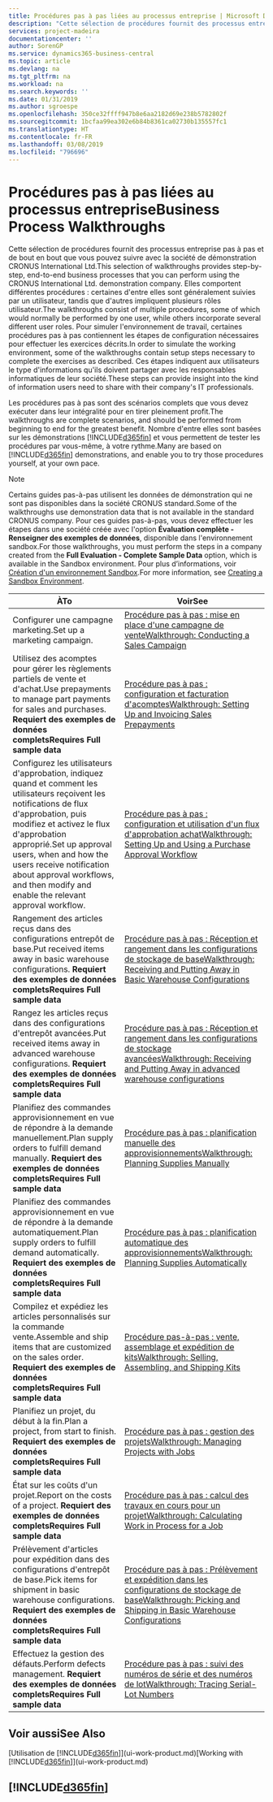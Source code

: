 ```yaml
---
title: Procédures pas à pas liées au processus entreprise | Microsoft Docs
description: "Cette sélection de procédures fournit des processus entreprise pas à pas et de bout en bout que vous pouvez suivre avec la société de démonstration CRONUS International Ltd. Elles comportent différentes procédures : certaines d'entre elles sont généralement suivies par un utilisateur, tandis que d'autres impliquent plusieurs rôles utilisateur. Pour simuler l'environnement de travail, certaines procédures pas à pas contiennent les étapes de configuration nécessaires pour effectuer les exercices décrits. Ces étapes indiquent aux utilisateurs le type d'informations qu'ils doivent partager avec les responsables informatiques de leur société."
services: project-madeira
documentationcenter: ''
author: SorenGP
ms.service: dynamics365-business-central
ms.topic: article
ms.devlang: na
ms.tgt_pltfrm: na
ms.workload: na
ms.search.keywords: ''
ms.date: 01/31/2019
ms.author: sgroespe
ms.openlocfilehash: 350ce32ffff947b8e6aa2182d69e238b5782802f
ms.sourcegitcommit: 1bcfaa99ea302e6b84b8361ca02730b135557fc1
ms.translationtype: HT
ms.contentlocale: fr-FR
ms.lasthandoff: 03/08/2019
ms.locfileid: "796696"
---
```

# <a name="business-process-walkthroughs"></a><span data-ttu-id="d6970-106">Procédures pas à pas liées au processus entreprise</span><span class="sxs-lookup"><span data-stu-id="d6970-106">Business Process Walkthroughs</span></span>
<span data-ttu-id="d6970-107">Cette sélection de procédures fournit des processus entreprise pas à pas et de bout en bout que vous pouvez suivre avec la société de démonstration CRONUS International Ltd.</span><span class="sxs-lookup"><span data-stu-id="d6970-107">This selection of walkthroughs provides step-by-step, end-to-end business processes that you can perform using the CRONUS International Ltd. demonstration company.</span></span> <span data-ttu-id="d6970-108">Elles comportent différentes procédures : certaines d'entre elles sont généralement suivies par un utilisateur, tandis que d'autres impliquent plusieurs rôles utilisateur.</span><span class="sxs-lookup"><span data-stu-id="d6970-108">The walkthroughs consist of multiple procedures, some of which would normally be performed by one user, while others incorporate several different user roles.</span></span> <span data-ttu-id="d6970-109">Pour simuler l'environnement de travail, certaines procédures pas à pas contiennent les étapes de configuration nécessaires pour effectuer les exercices décrits.</span><span class="sxs-lookup"><span data-stu-id="d6970-109">In order to simulate the working environment, some of the walkthroughs contain setup steps necessary to complete the exercises as described.</span></span> <span data-ttu-id="d6970-110">Ces étapes indiquent aux utilisateurs le type d'informations qu'ils doivent partager avec les responsables informatiques de leur société.</span><span class="sxs-lookup"><span data-stu-id="d6970-110">These steps can provide insight into the kind of information users need to share with their company's IT professionals.</span></span>  

 <span data-ttu-id="d6970-111">Les procédures pas à pas sont des scénarios complets que vous devez exécuter dans leur intégralité pour en tirer pleinement profit.</span><span class="sxs-lookup"><span data-stu-id="d6970-111">The walkthroughs are complete scenarios, and should be performed from beginning to end for the greatest benefit.</span></span> <span data-ttu-id="d6970-112">Nombre d'entre elles sont basées sur les démonstrations [!INCLUDE[d365fin](includes/d365fin_md.md)] et vous permettent de tester les procédures par vous-même, à votre rythme.</span><span class="sxs-lookup"><span data-stu-id="d6970-112">Many are based on [!INCLUDE[d365fin](includes/d365fin_md.md)] demonstrations, and enable you to try those procedures yourself, at your own pace.</span></span>  

> [!NOTE]
> <span data-ttu-id="d6970-113">Certains guides pas-à-pas utilisent les données de démonstration qui ne sont pas disponibles dans la société CRONUS standard.</span><span class="sxs-lookup"><span data-stu-id="d6970-113">Some of the walkthroughs use demonstration data that is not available in the standard CRONUS company.</span></span> <span data-ttu-id="d6970-114">Pour ces guides pas-à-pas, vous devez effectuer les étapes dans une société créée avec l'option **Évaluation complète - Renseigner des exemples de données**, disponible dans l'environnement sandbox.</span><span class="sxs-lookup"><span data-stu-id="d6970-114">For those walkthroughs, you must perform the steps in a company created from the **Full Evaluation - Complete Sample Data** option, which is available in the Sandbox environment.</span></span> <span data-ttu-id="d6970-115">Pour plus d’informations, voir [Création d'un environnement Sandbox](across-how-create-sandbox-environment.md).</span><span class="sxs-lookup"><span data-stu-id="d6970-115">For more information, see [Creating a Sandbox Environment](across-how-create-sandbox-environment.md).</span></span>

|<span data-ttu-id="d6970-116">À</span><span class="sxs-lookup"><span data-stu-id="d6970-116">To</span></span>|<span data-ttu-id="d6970-117">Voir</span><span class="sxs-lookup"><span data-stu-id="d6970-117">See</span></span>|  
|--------|---------|  
|<span data-ttu-id="d6970-118">Configurer une campagne marketing.</span><span class="sxs-lookup"><span data-stu-id="d6970-118">Set up a marketing campaign.</span></span>|[<span data-ttu-id="d6970-119">Procédure pas à pas : mise en place d'une campagne de vente</span><span class="sxs-lookup"><span data-stu-id="d6970-119">Walkthrough: Conducting a Sales Campaign</span></span>](walkthrough-conducting-a-sales-campaign.md)|  
|<span data-ttu-id="d6970-120">Utilisez des acomptes pour gérer les règlements partiels de vente et d'achat.</span><span class="sxs-lookup"><span data-stu-id="d6970-120">Use prepayments to manage part payments for sales and purchases.</span></span> <span data-ttu-id="d6970-121">**Requiert des exemples de données complets**</span><span class="sxs-lookup"><span data-stu-id="d6970-121">**Requires Full sample data**</span></span> |[<span data-ttu-id="d6970-122">Procédure pas à pas : configuration et facturation d'acomptes</span><span class="sxs-lookup"><span data-stu-id="d6970-122">Walkthrough: Setting Up and Invoicing Sales Prepayments</span></span>](walkthrough-setting-up-and-invoicing-sales-prepayments.md)|  
|<span data-ttu-id="d6970-123">Configurez les utilisateurs d'approbation, indiquez quand et comment les utilisateurs reçoivent les notifications de flux d'approbation, puis modifiez et activez le flux d'approbation approprié.</span><span class="sxs-lookup"><span data-stu-id="d6970-123">Set up approval users, when and how the users receive notification about approval workflows, and then modify and enable the relevant approval workflow.</span></span>|[<span data-ttu-id="d6970-124">Procédure pas à pas : configuration et utilisation d'un flux d'approbation achat</span><span class="sxs-lookup"><span data-stu-id="d6970-124">Walkthrough: Setting Up and Using a Purchase Approval Workflow</span></span>](walkthrough-setting-up-and-using-a-purchase-approval-workflow.md)|  
|<span data-ttu-id="d6970-125">Rangement des articles reçus dans des configurations entrepôt de base.</span><span class="sxs-lookup"><span data-stu-id="d6970-125">Put received items away in basic warehouse configurations.</span></span> <span data-ttu-id="d6970-126">**Requiert des exemples de données complets**</span><span class="sxs-lookup"><span data-stu-id="d6970-126">**Requires Full sample data**</span></span>|[<span data-ttu-id="d6970-127">Procédure pas à pas : Réception et rangement dans les configurations de stockage de base</span><span class="sxs-lookup"><span data-stu-id="d6970-127">Walkthrough: Receiving and Putting Away in Basic Warehouse Configurations</span></span>](walkthrough-receiving-and-putting-away-in-basic-warehousing.md)|  
|<span data-ttu-id="d6970-128">Rangez les articles reçus dans des configurations d'entrepôt avancées.</span><span class="sxs-lookup"><span data-stu-id="d6970-128">Put received items away in advanced warehouse configurations.</span></span> <span data-ttu-id="d6970-129">**Requiert des exemples de données complets**</span><span class="sxs-lookup"><span data-stu-id="d6970-129">**Requires Full sample data**</span></span>|[<span data-ttu-id="d6970-130">Procédure pas à pas : Réception et rangement dans les configurations de stockage avancées</span><span class="sxs-lookup"><span data-stu-id="d6970-130">Walkthrough: Receiving and Putting Away in advanced warehouse configurations</span></span>](walkthrough-receiving-and-putting-away-in-advanced-warehousing.md)|  
|<span data-ttu-id="d6970-131">Planifiez des commandes approvisionnement en vue de répondre à la demande manuellement.</span><span class="sxs-lookup"><span data-stu-id="d6970-131">Plan supply orders to fulfill demand manually.</span></span> <span data-ttu-id="d6970-132">**Requiert des exemples de données complets**</span><span class="sxs-lookup"><span data-stu-id="d6970-132">**Requires Full sample data**</span></span>|[<span data-ttu-id="d6970-133">Procédure pas à pas : planification manuelle des approvisionnements</span><span class="sxs-lookup"><span data-stu-id="d6970-133">Walkthrough: Planning Supplies Manually</span></span>](walkthrough-planning-supplies-manually.md)|  
|<span data-ttu-id="d6970-134">Planifiez des commandes approvisionnement en vue de répondre à la demande automatiquement.</span><span class="sxs-lookup"><span data-stu-id="d6970-134">Plan supply orders to fulfill demand automatically.</span></span> <span data-ttu-id="d6970-135">**Requiert des exemples de données complets**</span><span class="sxs-lookup"><span data-stu-id="d6970-135">**Requires Full sample data**</span></span>|[<span data-ttu-id="d6970-136">Procédure pas à pas : planification automatique des approvisionnements</span><span class="sxs-lookup"><span data-stu-id="d6970-136">Walkthrough: Planning Supplies Automatically</span></span>](walkthrough-planning-supplies-automatically.md)|  
|<span data-ttu-id="d6970-137">Compilez et expédiez les articles personnalisés sur la commande vente.</span><span class="sxs-lookup"><span data-stu-id="d6970-137">Assemble and ship items that are customized on the sales order.</span></span> <span data-ttu-id="d6970-138">**Requiert des exemples de données complets**</span><span class="sxs-lookup"><span data-stu-id="d6970-138">**Requires Full sample data**</span></span>|[<span data-ttu-id="d6970-139">Procédure pas-à-pas : vente, assemblage et expédition de kits</span><span class="sxs-lookup"><span data-stu-id="d6970-139">Walkthrough: Selling, Assembling, and Shipping Kits</span></span>](walkthrough-selling-assembling-and-shipping-kits.md)|  
|<span data-ttu-id="d6970-140">Planifiez un projet, du début à la fin.</span><span class="sxs-lookup"><span data-stu-id="d6970-140">Plan a project, from start to finish.</span></span> <span data-ttu-id="d6970-141">**Requiert des exemples de données complets**</span><span class="sxs-lookup"><span data-stu-id="d6970-141">**Requires Full sample data**</span></span>|[<span data-ttu-id="d6970-142">Procédure pas à pas : gestion des projets</span><span class="sxs-lookup"><span data-stu-id="d6970-142">Walkthrough: Managing Projects with Jobs</span></span>](walkthrough-managing-projects-with-jobs.md)|  
|<span data-ttu-id="d6970-143">État sur les coûts d'un projet.</span><span class="sxs-lookup"><span data-stu-id="d6970-143">Report on the costs of a project.</span></span> <span data-ttu-id="d6970-144">**Requiert des exemples de données complets**</span><span class="sxs-lookup"><span data-stu-id="d6970-144">**Requires Full sample data**</span></span>|[<span data-ttu-id="d6970-145">Procédure pas à pas : calcul des travaux en cours pour un projet</span><span class="sxs-lookup"><span data-stu-id="d6970-145">Walkthrough: Calculating Work in Process for a Job</span></span>](walkthrough-calculating-work-in-process-for-a-job.md)|  
|<span data-ttu-id="d6970-146">Prélèvement d'articles pour expédition dans des configurations d'entrepôt de base.</span><span class="sxs-lookup"><span data-stu-id="d6970-146">Pick items for shipment in basic warehouse configurations.</span></span> <span data-ttu-id="d6970-147">**Requiert des exemples de données complets**</span><span class="sxs-lookup"><span data-stu-id="d6970-147">**Requires Full sample data**</span></span>|[<span data-ttu-id="d6970-148">Procédure pas à pas : Prélèvement et expédition dans les configurations de stockage de base</span><span class="sxs-lookup"><span data-stu-id="d6970-148">Walkthrough: Picking and Shipping in Basic Warehouse Configurations</span></span>](walkthrough-picking-and-shipping-in-basic-warehousing.md)|  
|<span data-ttu-id="d6970-149">Effectuez la gestion des défauts.</span><span class="sxs-lookup"><span data-stu-id="d6970-149">Perform defects management.</span></span> <span data-ttu-id="d6970-150">**Requiert des exemples de données complets**</span><span class="sxs-lookup"><span data-stu-id="d6970-150">**Requires Full sample data**</span></span>|[<span data-ttu-id="d6970-151">Procédure pas à pas : suivi des numéros de série et des numéros de lot</span><span class="sxs-lookup"><span data-stu-id="d6970-151">Walkthrough: Tracing Serial-Lot Numbers</span></span>](walkthrough-tracing-serial-lot-numbers.md)|  

## <a name="see-also"></a><span data-ttu-id="d6970-152">Voir aussi</span><span class="sxs-lookup"><span data-stu-id="d6970-152">See Also</span></span>
<span data-ttu-id="d6970-153">[Utilisation de [!INCLUDE[d365fin](includes/d365fin_md.md)]](ui-work-product.md)</span><span class="sxs-lookup"><span data-stu-id="d6970-153">[Working with [!INCLUDE[d365fin](includes/d365fin_md.md)]](ui-work-product.md)</span></span>  

## [!INCLUDE[d365fin](includes/free_trial_md.md)]  
